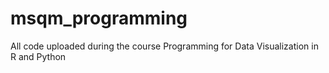 # msqm_programming
All code uploaded during the course Programming for Data Visualization in R and Python
